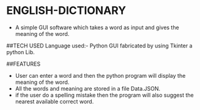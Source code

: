 # ENGLISH-DICTIONARY

 - A simple GUI software which takes a word as input and gives the meaning of the word.
 
##TECH USED
  Language used:- Python
  GUI fabricated by using Tkinter a python Lib.
  
##FEATURES
  - User can enter a word and then the python program will display the meaning of the word.
  - All the words and meaning are stored in a file Data.JSON.
  - if the user do a spelling mistake then the program will also suggest the nearest available correct word.
